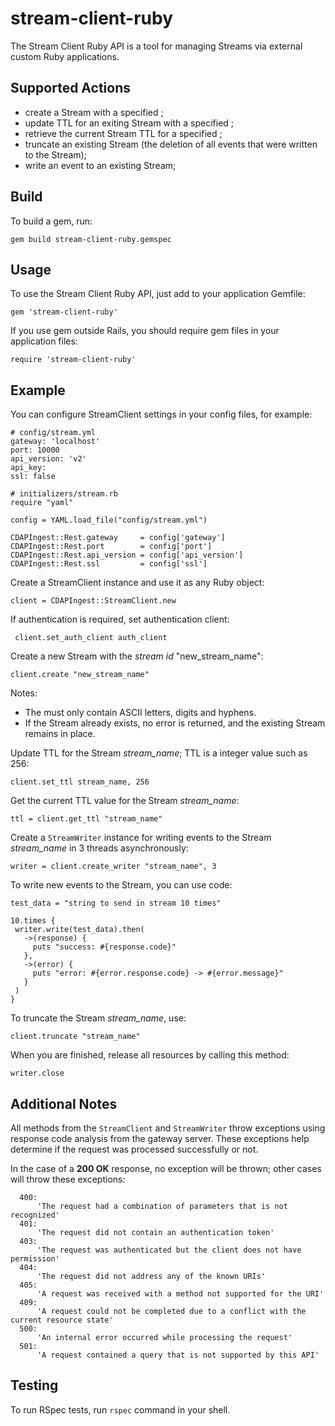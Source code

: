 stream-client-ruby
==================

The Stream Client Ruby API is a tool for managing Streams via external custom Ruby applications.

## Supported Actions

 - create a Stream with a specified <stream-id>;
 - update TTL for an exiting Stream with a specified <stream-id>;
 - retrieve the current Stream TTL for a specified <stream-id>;
 - truncate an existing Stream (the deletion of all events that were written to the Stream);
 - write an event to an existing Stream;

## Build

 To build a gem, run:

 ```
 gem build stream-client-ruby.gemspec
 ```

## Usage

 To use the Stream Client Ruby API, just add to your application Gemfile:

 ```
 gem 'stream-client-ruby'
 ```

 If you use gem outside Rails, you should require gem files in your application files:

 ```
 require 'stream-client-ruby'
 ```

## Example

You can configure StreamClient settings in your config files, for example:

```
# config/stream.yml
gateway: 'localhost'
port: 10000
api_version: 'v2'
api_key:
ssl: false
```
```
# initializers/stream.rb
require "yaml"

config = YAML.load_file("config/stream.yml")

CDAPIngest::Rest.gateway     = config['gateway']
CDAPIngest::Rest.port        = config['port']
CDAPIngest::Rest.api_version = config['api_version']
CDAPIngest::Rest.ssl         = config['ssl']
```

Create a StreamClient instance and use it as any Ruby object:

```
client = CDAPIngest::StreamClient.new
```

 If authentication is required, set authentication client:
 ```
  client.set_auth_client auth_client
 ```

 Create a new Stream with the *stream id* "new_stream_name":

 ```
 client.create "new_stream_name"
 ```

 Notes:

  - The <stream-id> must only contain ASCII letters, digits and hyphens.
  - If the Stream already exists, no error is returned, and the existing Stream remains in place.


 Update TTL for the Stream *stream_name*; TTL is a integer value such as 256:

 ```
client.set_ttl stream_name, 256
 ```

 Get the current TTL value for the Stream *stream_name*:

 ```  
ttl = client.get_ttl "stream_name"
 ```

 Create a ```StreamWriter``` instance for writing events to the Stream *stream_name* in 3 threads asynchronously:

 ```
writer = client.create_writer "stream_name", 3
 ```

 To write new events to the Stream, you can use code:

 ```
test_data = "string to send in stream 10 times"

10.times {
  writer.write(test_data).then(
    ->(response) {
      puts "success: #{response.code}"
    },
    ->(error) {
      puts "error: #{error.response.code} -> #{error.message}"
    }
  )
}

 ```

 To truncate the Stream *stream_name*, use:

 ```
client.truncate "stream_name"
 ```

 When you are finished, release all resources by calling this method:

 ```  
writer.close
 ```

## Additional Notes

 All methods from the ```StreamClient``` and ```StreamWriter``` throw exceptions using response code analysis from the
 gateway server. These exceptions help determine if the request was processed successfully or not.

 In the case of a **200 OK** response, no exception will be thrown; other cases will throw these exceptions:

```
  400:
      'The request had a combination of parameters that is not recognized'
  401:
      'The request did not contain an authentication token'
  403:
      'The request was authenticated but the client does not have permission'
  404:
      'The request did not address any of the known URIs'
  405:
      'A request was received with a method not supported for the URI'
  409:
      'A request could not be completed due to a conflict with the current resource state'
  500:
      'An internal error occurred while processing the request'
  501:
      'A request contained a query that is not supported by this API'
```

## Testing

To run RSpec tests, run ```rspec``` command in your shell.
